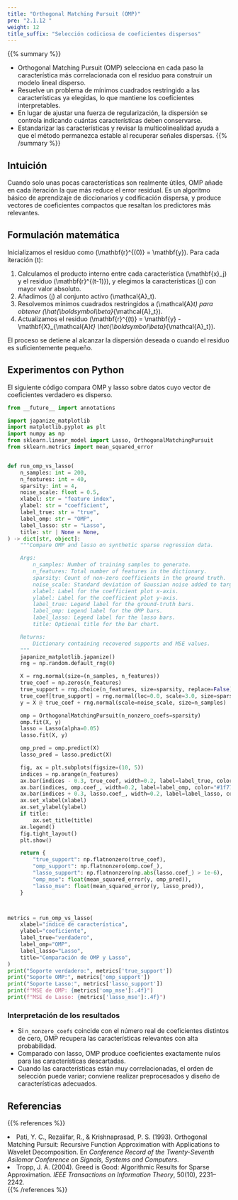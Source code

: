 ```yaml
---
title: "Orthogonal Matching Pursuit (OMP)"
pre: "2.1.12 "
weight: 12
title_suffix: "Selección codiciosa de coeficientes dispersos"
---
```


{{% summary %}}
- Orthogonal Matching Pursuit (OMP) selecciona en cada paso la característica más correlacionada con el residuo para construir un modelo lineal disperso.
- Resuelve un problema de mínimos cuadrados restringido a las características ya elegidas, lo que mantiene los coeficientes interpretables.
- En lugar de ajustar una fuerza de regularización, la dispersión se controla indicando cuántas características deben conservarse.
- Estandarizar las características y revisar la multicolinealidad ayuda a que el método permanezca estable al recuperar señales dispersas.
{{% /summary %}}

## Intuición
Cuando solo unas pocas características son realmente útiles, OMP añade en cada iteración la que más reduce el error residual. Es un algoritmo básico de aprendizaje de diccionarios y codificación dispersa, y produce vectores de coeficientes compactos que resaltan los predictores más relevantes.

## Formulación matemática
Inicializamos el residuo como \(\mathbf{r}^{(0)} = \mathbf{y}\). Para cada iteración \(t\):

1. Calculamos el producto interno entre cada característica \(\mathbf{x}_j\) y el residuo \(\mathbf{r}^{(t-1)}\), y elegimos la características \(j\) con mayor valor absoluto.
2. Añadimos \(j\) al conjunto activo \(\mathcal{A}_t\).
3. Resolvemos mínimos cuadrados restringidos a \(\mathcal{A}_t\) para obtener \(\hat{\boldsymbol\beta}_{\mathcal{A}_t}\).
4. Actualizamos el residuo \(\mathbf{r}^{(t)} = \mathbf{y} - \mathbf{X}_{\mathcal{A}_t} \hat{\boldsymbol\beta}_{\mathcal{A}_t}\).

El proceso se detiene al alcanzar la dispersión deseada o cuando el residuo es suficientemente pequeño.

## Experimentos con Python
El siguiente código compara OMP y lasso sobre datos cuyo vector de coeficientes verdadero es disperso.

```python
from __future__ import annotations

import japanize_matplotlib
import matplotlib.pyplot as plt
import numpy as np
from sklearn.linear_model import Lasso, OrthogonalMatchingPursuit
from sklearn.metrics import mean_squared_error


def run_omp_vs_lasso(
    n_samples: int = 200,
    n_features: int = 40,
    sparsity: int = 4,
    noise_scale: float = 0.5,
    xlabel: str = "feature index",
    ylabel: str = "coefficient",
    label_true: str = "true",
    label_omp: str = "OMP",
    label_lasso: str = "Lasso",
    title: str | None = None,
) -> dict[str, object]:
    """Compare OMP and lasso on synthetic sparse regression data.

    Args:
        n_samples: Number of training samples to generate.
        n_features: Total number of features in the dictionary.
        sparsity: Count of non-zero coefficients in the ground truth.
        noise_scale: Standard deviation of Gaussian noise added to targets.
        xlabel: Label for the coefficient plot x-axis.
        ylabel: Label for the coefficient plot y-axis.
        label_true: Legend label for the ground-truth bars.
        label_omp: Legend label for the OMP bars.
        label_lasso: Legend label for the lasso bars.
        title: Optional title for the bar chart.

    Returns:
        Dictionary containing recovered supports and MSE values.
    """
    japanize_matplotlib.japanize()
    rng = np.random.default_rng(0)

    X = rng.normal(size=(n_samples, n_features))
    true_coef = np.zeros(n_features)
    true_support = rng.choice(n_features, size=sparsity, replace=False)
    true_coef[true_support] = rng.normal(loc=0.0, scale=3.0, size=sparsity)
    y = X @ true_coef + rng.normal(scale=noise_scale, size=n_samples)

    omp = OrthogonalMatchingPursuit(n_nonzero_coefs=sparsity)
    omp.fit(X, y)
    lasso = Lasso(alpha=0.05)
    lasso.fit(X, y)

    omp_pred = omp.predict(X)
    lasso_pred = lasso.predict(X)

    fig, ax = plt.subplots(figsize=(10, 5))
    indices = np.arange(n_features)
    ax.bar(indices - 0.3, true_coef, width=0.2, label=label_true, color="#2ca02c")
    ax.bar(indices, omp.coef_, width=0.2, label=label_omp, color="#1f77b4")
    ax.bar(indices + 0.3, lasso.coef_, width=0.2, label=label_lasso, color="#d62728")
    ax.set_xlabel(xlabel)
    ax.set_ylabel(ylabel)
    if title:
        ax.set_title(title)
    ax.legend()
    fig.tight_layout()
    plt.show()

    return {
        "true_support": np.flatnonzero(true_coef),
        "omp_support": np.flatnonzero(omp.coef_),
        "lasso_support": np.flatnonzero(np.abs(lasso.coef_) > 1e-6),
        "omp_mse": float(mean_squared_error(y, omp_pred)),
        "lasso_mse": float(mean_squared_error(y, lasso_pred)),
    }



metrics = run_omp_vs_lasso(
    xlabel="índice de característica",
    ylabel="coeficiente",
    label_true="verdadero",
    label_omp="OMP",
    label_lasso="Lasso",
    title="Comparación de OMP y Lasso",
)
print("Soporte verdadero:", metrics['true_support'])
print("Soporte OMP:", metrics['omp_support'])
print("Soporte Lasso:", metrics['lasso_support'])
print(f"MSE de OMP: {metrics['omp_mse']:.4f}")
print(f"MSE de Lasso: {metrics['lasso_mse']:.4f}")

```

### Interpretación de los resultados
- Si `n_nonzero_coefs` coincide con el número real de coeficientes distintos de cero, OMP recupera las características relevantes con alta probabilidad.
- Comparado con lasso, OMP produce coeficientes exactamente nulos para las características descartadas.
- Cuando las características están muy correlacionadas, el orden de selección puede variar; conviene realizar preprocesados y diseño de características adecuados.

## Referencias
{{% references %}}
<li>Pati, Y. C., Rezaiifar, R., &amp; Krishnaprasad, P. S. (1993). Orthogonal Matching Pursuit: Recursive Function Approximation with Applications to Wavelet Decomposition. En <i>Conference Record of the Twenty-Seventh Asilomar Conference on Signals, Systems and Computers</i>.</li>
<li>Tropp, J. A. (2004). Greed is Good: Algorithmic Results for Sparse Approximation. <i>IEEE Transactions on Information Theory</i>, 50(10), 2231–2242.</li>
{{% /references %}}
